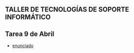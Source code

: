 ## TALLER DE TECNOLOGÍAS DE SOPORTE INFORMÁTICO


## Tarea 9 de Abril
- [enunciado](https://github.com/materiasipm/materiasipm.github.io/blob/master/taller5to/enunciado9deAbril.txt)
